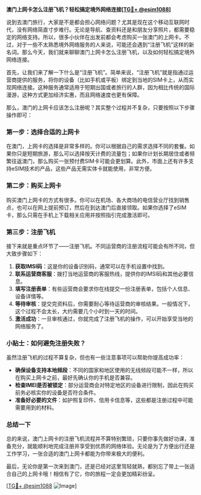 **澳门上网卡怎么注册飞机？轻松搞定境外网络连接[[TG💪+ @esim1088](https://t.me/s/esim1088)]**

说到去澳门旅行，大家是不是都会担心网络问题？尤其是现在这个移动互联网时代，没有网络简直寸步难行。无论是导航、查资料还是和朋友分享照片，都需要稳定的网络支持。所以，很多小伙伴在出发前都会考虑购买一张澳门的上网卡。不过，对于一些不太熟悉境外网络服务的人来说，可能还会遇到“注册飞机”这样的新名词。那么今天，我们就来聊聊澳门上网卡怎么注册飞机，以及如何轻松搞定境外网络连接。

首先，让我们来了解一下什么是“注册飞机”。简单来说，“注册飞机”就是指通过运营商提供的服务，将你的设备（比如手机或平板）绑定到当地的SIM卡上，从而实现网络连接。这种服务通常适用于短期出国或者旅行的人群，因为相比传统的国际漫游，这种方式更加经济实惠，而且网络速度也更有保障。

那么，澳门的上网卡应该怎么注册呢？其实整个过程并不复杂，只要按照以下步骤操作即可：

### 第一步：选择合适的上网卡

在澳门，上网卡的选择是非常多样的。你可以根据自己的需求选择不同的套餐。如果你只是短期旅游，那么可以选择按天计费的流量包；如果你计划长期居住或者频繁往返澳门，那么购买一张预付费SIM卡可能会更划算。此外，市面上还有许多支持eSIM技术的产品，这些产品无需实体卡就能使用，非常方便。

### 第二步：购买上网卡

购买澳门上网卡的方式有很多。你可以在机场、各大商场的电信营业厅找到销售点，也可以在网上提前预订，然后在到达澳门后直接领取。如果你选择了eSIM卡，那么只需在手机上下载相关应用并按照指引完成激活即可。

### 第三步：注册飞机

接下来就是重点环节了——注册飞机。不同运营商的注册流程可能会有所不同，但大致步骤如下：

1. **获取IMSI码**：这是你的设备识别码，通常可以在手机设置中找到。
2. **联系运营商客服**：拨打当地运营商的客服热线，提供你的IMSI码和其他必要信息。
3. **填写注册表单**：有些运营商会要求你在线提交一份注册表单，包括个人信息、设备详情等。
4. **等待审核**：提交完资料后，你需要耐心等待运营商的审核结果。一般情况下，这个过程不会太长，大约需要几个小时到一天的时间。
5. **激活成功**：一旦审核通过，你就完成了注册飞机的操作，可以开始享受当地的网络服务了。

### 小贴士：如何避免注册失败？

虽然注册飞机的过程不算复杂，但也有一些注意事项可以帮助你提高成功率：

- **确保设备支持本地频段**：不同的国家和地区使用的无线频段可能不一样，所以在购买上网卡之前，最好先确认你的手机是否兼容。
- **检查IMEI是否被锁定**：部分运营商会对特定地区的设备进行限制，因此在购买前务必核实你的设备是否符合条件。
- **准备好必要的文件**：如护照复印件、信用卡信息等，这些都是注册过程中可能需要用到的材料。

### 总结一下

总的来说，澳门上网卡的注册飞机流程并不算特别繁琐，只要你事先做好功课，准备充分，就能顺利地完成注册并享受到优质的网络体验。无论是为了方便出行还是工作学习，一张合适的澳门上网卡都能为你带来极大的便利。

最后，无论你是第一次来到澳门，还是已经对这里驾轻就熟，都别忘了带上一张适合自己的上网卡哦！相信有了它，你的旅程一定会更加精彩纷呈。

[[TG💪+ @esim1088](https://t.me/s/esim1088) ![Image](https://i.postimg.cc/4NQfJmqS/Snipaste-2025-05-13-00-14-12.png)]